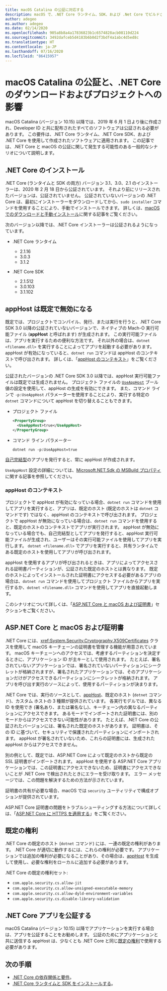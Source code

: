 ```yaml
---
title: macOS Catalina の公証に対応する
description: macOS で、.NET Core ランタイム、SDK、および .Net Core でビルドされたアプリをインストールするときに、公証と、証明書に関する問題を処理する方法について説明します。
author: adegeo
ms.author: adegeo
ms.date: 02/14/2020
ms.openlocfilehash: 905a8b8a4a17836823b1c6574828acb08110d224
ms.sourcegitcommit: 3492dafceb5d4183b6b0d2f3bdf4a1abc4d5ed8c
ms.translationtype: HT
ms.contentlocale: ja-JP
ms.lasthandoff: 07/16/2020
ms.locfileid: "86415957"
---
```

# <a name="macos-catalina-notarization-and-the-impact-on-net-core-downloads-and-projects"></a>macOS Catalina の公証と、.NET Core のダウンロードおよびプロジェクトへの影響

macOS Catalina (バージョン 10.15) 以降では、2019 年 6 月 1 日より後に作成され、Developer ID と共に配布されたすべてのソフトウェアは公証される必要があります。 この要件は、.NET Core ランタイム、.NET Core SDK、および .NET Core を使用して作成されたソフトウェアに適用されます。 この記事では、.NET Core と macOS の公証に関して発生する可能性のある一般的なシナリオについて説明します。

## <a name="installing-net-core"></a>.NET Core のインストール

.NET Core (ランタイムと SDK の両方) バージョン 3.1、3.0、2.1 のインストーラーは、2020 年 2 月 18 日から公証されています。 それより前にリリースされたバージョンは、公証されていません。 公証されていないバージョンの .NET Core は、最初にインストーラーをダウンロードしてから、`sudo installer` コマンドを使用することにより、手動でインストールできます。 詳しくは、[macOS でのダウンロードと手動インストール](sdk.md?pivots=os-macos#download-and-manually-install)に関する記事をご覧ください。

次のバージョン以降では、.NET Core インストーラーは公証されるようになっています。

- .NET Core ランタイム
  - 2.1.16
  - 3.0.3
  - 3.1.2

- .NET Core SDK
  - 2.1.512
  - 3.0.103
  - 3.1.102

## <a name="apphost-is-disabled-by-default"></a>appHost は既定で無効になる

既定では、プロジェクトでコンパイル、発行、または実行を行うと、.NET Core SDK 3.0 以降の公証されていないバージョンで、ネイティブの Mach-O 実行可能ファイル (**appHost** と呼ばれます) が生成されます。 この実行可能ファイルは、アプリを実行するための便利な方法です。 それ以外の場合は、`dotnet <filename.dll>` を実行することによってアプリを起動する必要があります。 appHost が有効になっていると、`dotnet run` コマンドは appHost のコンテキストで呼び出されます。 詳しくは、「[appHost のコンテキスト](#context-of-the-apphost)」をご覧ください。

公証されたバージョンの .NET Core SDK 3.0 以降では、appHost 実行可能ファイルは既定では生成されません。 プロジェクト ファイルの [`UseAppHost`](../project-sdk/msbuild-props.md#useapphost) ブール値の設定を使用して、appHost の生成を有効にできます。 また、コマンド ラインで `-p:UseAppHost` パラメーターを使用することにより、実行する特定の `dotnet` コマンドについて appHost を切り替えることもできます。

- プロジェクト ファイル

  ```xml
  <PropertyGroup>
    <UseAppHost>true</UseAppHost>
  </PropertyGroup>
  ```

- コマンド ライン パラメーター

  ```dotnetcli
  dotnet run -p:UseAppHost=true
  ```

[自己完結型](../deploying/index.md#publish-self-contained)のアプリを発行すると、常に appHost が作成されます。

`UseAppHost` 設定の詳細については、[Microsoft.NET.Sdk の MSBuild プロパティ](../project-sdk/msbuild-props.md#useapphost)に関する記事を参照してください。

### <a name="context-of-the-apphost"></a>appHost のコンテキスト

プロジェクトで appHost が有効になっている場合、`dotnet run` コマンドを使用してアプリを実行すると、アプリは、既定のホスト (既定のホストは `dotnet` コマンドです) ではなく、appHost のコンテキストで呼び出されます。 プロジェクトで appHost が無効になっている場合は、`dotnet run` コマンドを使用すると、既定のホストのコンテキストでアプリが実行されます。 appHost が無効になっている場合でも、自己完結型としてアプリを発行すると、appHost 実行可能ファイルが生成され、ユーザーはその実行可能ファイルを使用してアプリを実行します。 `dotnet <filename.dll>` でアプリを実行すると、共有ランタイムである既定のホストを使用してアプリが呼び出されます。

appHost を使用するアプリが呼び出されるときは、アプリによってアクセスされる証明書パーティションが、公証された既定のホストとは異なります。 既定のホストによってインストールされた証明書にアクセスする必要があるアプリの場合は、`dotnet run` コマンドを使用してプロジェクト ファイルからアプリを実行するか、`dotnet <filename.dll>` コマンドを使用してアプリを直接起動します。

このシナリオについて詳しくは、「[ASP.NET Core と macOS および証明書](#aspnet-core-and-macos-and-certificates)」セクションをご覧ください。

## <a name="aspnet-core-and-macos-and-certificates"></a>ASP.NET Core と macOS および証明書

.NET Core には、<xref:System.Security.Cryptography.X509Certificates> クラスを使用して macOS キーチェーンの証明書を管理する機能が用意されています。 macOS キーチェーンへのアクセスでは、考慮するパーティションを決定するときに、アプリケーション ID が主キーとして使用されます。 たとえば、署名されていないアプリケーションでは、署名されていないパーティションにシークレットが格納されますが、署名されたアプリケーションでは、そのアプリケーションだけがアクセスできるパーティションにシークレットが格納されます。 アプリを呼び出す実行のソースによって、使用するパーティションが決まります。

.NET Core では、実行のソースとして、[appHost](#apphost-is-disabled-by-default)、既定のホスト (`dotnet` コマンド)、カスタム ホストの 3 種類が提供されています。 各実行モデルでは、異なる ID を使用でき (署名あり、または署名なし)、キーチェーン内の異なるパーティションにアクセスできます。 あるモードでインポートされた証明書には、別のモードからはアクセスできない可能性があります。 たとえば、.NET Core の公証されたバージョンには、署名された既定のホストがあります。 証明書は、その ID に基づいて、セキュリティで保護されたパーティションにインポートされます。 appHost が署名されていないため、これらの証明書には、生成された appHost からはアクセスできません。

別の例として、既定では、ASP.NET Core によって既定のホストから既定の SSL 証明書がインポートされます。 appHost を使用する ASP.NET Core アプリケーションでは、この証明書にアクセスできないため、証明書にアクセスできないことが .NET Core で検出されたときにエラーを受け取ります。 エラー メッセージでは、この問題を解決するための方法が示されています。

証明書の共有が必要な場合、macOS では `security` ユーティリティで構成オプションが提供されています。

ASP.NET Core 証明書の問題をトラブルシューティングする方法について詳しくは、「[ASP.NET Core に HTTPS を適用する](/aspnet/core/security/enforcing-ssl?view=aspnetcore-3.1&tabs=visual-studio#troubleshoot-certificate-problems)」をご覧ください。

## <a name="default-entitlements"></a>既定の権利

.NET Core の既定のホスト (`dotnet` コマンド) には、一連の既定の権利があります。 .NET Core が適切に動作するには、これらの権利が必要です。 アプリケーションでは追加の権利が必要になることがあり、その場合は、[appHost](#apphost-is-disabled-by-default) を生成して使用し、必要な権利をローカルに追加する必要があります。

.NET Core の既定の権利セット:

- `com.apple.security.cs.allow-jit`
- `com.apple.security.cs.allow-unsigned-executable-memory`
- `com.apple.security.cs.allow-dyld-environment-variables`
- `com.apple.security.cs.disable-library-validation`

## <a name="notarize-a-net-core-app"></a>.NET Core アプリを公証する

macOS Catalina (バージョン 10.15) 以降でアプリケーションを実行する場合は、アプリを公証することをお勧めします。 公証のためにアプリケーションと共に送信する appHost は、少なくとも .NET Core と同じ[既定の権利](#default-entitlements)で使用する必要があります。

## <a name="next-steps"></a>次の手順

- [.NET Core の依存関係と要件](dependencies.md)。
- [.NET Core ランタイムと SDK をインストールする](macos.md)。
